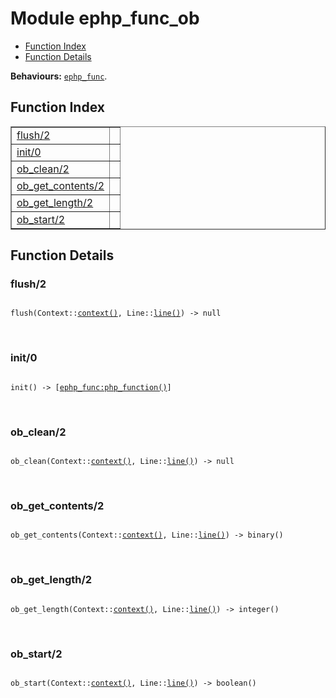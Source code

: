 

# Module ephp_func_ob #
* [Function Index](#index)
* [Function Details](#functions)

__Behaviours:__ [`ephp_func`](ephp_func.md).
<a name="index"></a>

## Function Index ##


<table width="100%" border="1" cellspacing="0" cellpadding="2" summary="function index"><tr><td valign="top"><a href="#flush-2">flush/2</a></td><td></td></tr><tr><td valign="top"><a href="#init-0">init/0</a></td><td></td></tr><tr><td valign="top"><a href="#ob_clean-2">ob_clean/2</a></td><td></td></tr><tr><td valign="top"><a href="#ob_get_contents-2">ob_get_contents/2</a></td><td></td></tr><tr><td valign="top"><a href="#ob_get_length-2">ob_get_length/2</a></td><td></td></tr><tr><td valign="top"><a href="#ob_start-2">ob_start/2</a></td><td></td></tr></table>


<a name="functions"></a>

## Function Details ##

<a name="flush-2"></a>

### flush/2 ###


<pre><code>
flush(Context::<a href="#type-context">context()</a>, Line::<a href="#type-line">line()</a>) -&gt; null
</code></pre>
<br />


<a name="init-0"></a>

### init/0 ###


<pre><code>
init() -&gt; [<a href="ephp_func.md#type-php_function">ephp_func:php_function()</a>]
</code></pre>
<br />


<a name="ob_clean-2"></a>

### ob_clean/2 ###


<pre><code>
ob_clean(Context::<a href="#type-context">context()</a>, Line::<a href="#type-line">line()</a>) -&gt; null
</code></pre>
<br />


<a name="ob_get_contents-2"></a>

### ob_get_contents/2 ###


<pre><code>
ob_get_contents(Context::<a href="#type-context">context()</a>, Line::<a href="#type-line">line()</a>) -&gt; binary()
</code></pre>
<br />


<a name="ob_get_length-2"></a>

### ob_get_length/2 ###


<pre><code>
ob_get_length(Context::<a href="#type-context">context()</a>, Line::<a href="#type-line">line()</a>) -&gt; integer()
</code></pre>
<br />


<a name="ob_start-2"></a>

### ob_start/2 ###


<pre><code>
ob_start(Context::<a href="#type-context">context()</a>, Line::<a href="#type-line">line()</a>) -&gt; boolean()
</code></pre>
<br />


